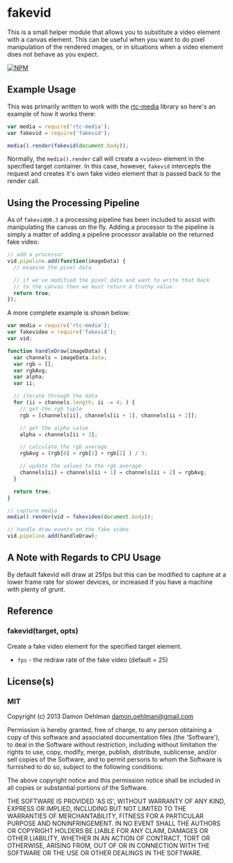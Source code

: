 # fakevid

This is a small helper module that allows you to substitute a video
element with a canvas element.  This can be useful when you want to 
do pixel manipulation of the rendered images, or in situations when 
a video element does not behave as you expect.


[![NPM](https://nodei.co/npm/fakevid.png)](https://nodei.co/npm/fakevid/)


## Example Usage

This was primarily written to work with the
[rtc-media](https://github.com/rtc-io/rtc-media) library so here's an
example of how it works there:

```js
var media = require('rtc-media');
var fakevid = require('fakevid');

media().render(fakevid(document.body));
```

Normally, the `media().render` call will create a `<video>` element in
the specified target container.  In this case, however, `fakevid` intercepts
the request and creates it's own fake video element that is passed back
to the render call.

## Using the Processing Pipeline

As of `fakevid@0.3` a processing pipeline has been included to assist with
manipulating the canvas on the fly. Adding a processor to the pipeline is
simply a matter of adding a pipeline processor available on the returned
fake video:

```js
// add a processor
vid.pipeline.add(function(imageData) {
  // examine the pixel data

  // if we've modified the pixel data and want to write that back
  // to the canvas then we must return a truthy value
  return true;
});
```

A more complete example is shown below:

```js
var media = require('rtc-media');
var fakevideo = require('fakevid');
var vid;

function handleDraw(imageData) {
  var channels = imageData.data;
  var rgb = [];
  var rgbAvg;
  var alpha;
  var ii;

  // iterate through the data
  for (ii = channels.length; ii -= 4; ) {
    // get the rgb tuple
    rgb = [channels[ii], channels[ii + 1], channels[ii + 2]];

    // get the alpha value
    alpha = channels[ii + 3];

    // calculate the rgb average
    rgbAvg = (rgb[0] + rgb[1] + rgb[2] ) / 3;

    // update the values to the rgb average
    channels[ii] = channels[ii + 1] = channels[ii + 2] = rgbAvg;
  }

  return true;
}

// capture media
media().render(vid = fakevideo(document.body));

// handle draw events on the fake video
vid.pipeline.add(handleDraw);
```

## A Note with Regards to CPU Usage

By default fakevid will draw at 25fps but this can be modified to capture
at a lower frame rate for slower devices, or increased if you have a
machine with plenty of grunt.

## Reference

### fakevid(target, opts)

Create a fake video element for the specified target element.

- `fps` - the redraw rate of the fake video (default = 25)

## License(s)

### MIT

Copyright (c) 2013 Damon Oehlman <damon.oehlman@gmail.com>

Permission is hereby granted, free of charge, to any person obtaining
a copy of this software and associated documentation files (the
'Software'), to deal in the Software without restriction, including
without limitation the rights to use, copy, modify, merge, publish,
distribute, sublicense, and/or sell copies of the Software, and to
permit persons to whom the Software is furnished to do so, subject to
the following conditions:

The above copyright notice and this permission notice shall be
included in all copies or substantial portions of the Software.

THE SOFTWARE IS PROVIDED 'AS IS', WITHOUT WARRANTY OF ANY KIND,
EXPRESS OR IMPLIED, INCLUDING BUT NOT LIMITED TO THE WARRANTIES OF
MERCHANTABILITY, FITNESS FOR A PARTICULAR PURPOSE AND NONINFRINGEMENT.
IN NO EVENT SHALL THE AUTHORS OR COPYRIGHT HOLDERS BE LIABLE FOR ANY
CLAIM, DAMAGES OR OTHER LIABILITY, WHETHER IN AN ACTION OF CONTRACT,
TORT OR OTHERWISE, ARISING FROM, OUT OF OR IN CONNECTION WITH THE
SOFTWARE OR THE USE OR OTHER DEALINGS IN THE SOFTWARE.
